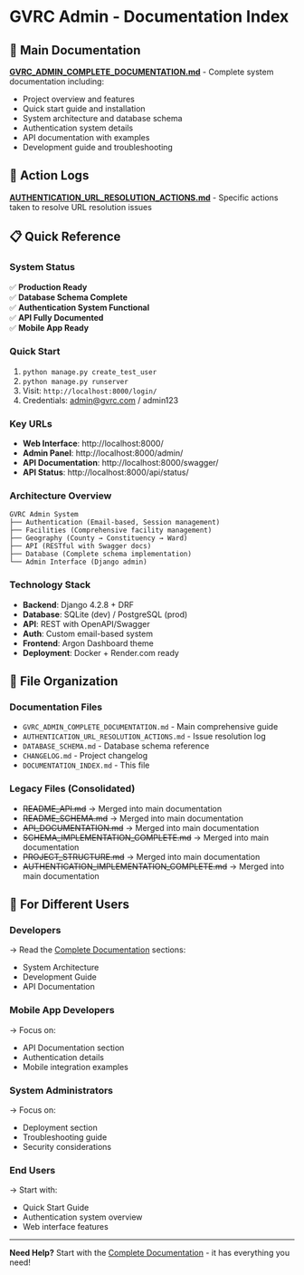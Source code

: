# GVRC Admin - Documentation Index

## 📖 Main Documentation

**[GVRC_ADMIN_COMPLETE_DOCUMENTATION.md](./GVRC_ADMIN_COMPLETE_DOCUMENTATION.md)** - Complete system documentation including:
- Project overview and features
- Quick start guide and installation
- System architecture and database schema
- Authentication system details
- API documentation with examples
- Development guide and troubleshooting

## 🔧 Action Logs

**[AUTHENTICATION_URL_RESOLUTION_ACTIONS.md](./AUTHENTICATION_URL_RESOLUTION_ACTIONS.md)** - Specific actions taken to resolve URL resolution issues

## 📋 Quick Reference

### System Status
✅ **Production Ready**  
✅ **Database Schema Complete**  
✅ **Authentication System Functional**  
✅ **API Fully Documented**  
✅ **Mobile App Ready**

### Quick Start
1. `python manage.py create_test_user`
2. `python manage.py runserver`
3. Visit: `http://localhost:8000/login/`
4. Credentials: admin@gvrc.com / admin123

### Key URLs
- **Web Interface**: http://localhost:8000/
- **Admin Panel**: http://localhost:8000/admin/
- **API Documentation**: http://localhost:8000/swagger/
- **API Status**: http://localhost:8000/api/status/

### Architecture Overview
```
GVRC Admin System
├── Authentication (Email-based, Session management)
├── Facilities (Comprehensive facility management)
├── Geography (County → Constituency → Ward)
├── API (RESTful with Swagger docs)
├── Database (Complete schema implementation)
└── Admin Interface (Django admin)
```

### Technology Stack
- **Backend**: Django 4.2.8 + DRF
- **Database**: SQLite (dev) / PostgreSQL (prod)
- **API**: REST with OpenAPI/Swagger
- **Auth**: Custom email-based system
- **Frontend**: Argon Dashboard theme
- **Deployment**: Docker + Render.com ready

## 📁 File Organization

### Documentation Files
- `GVRC_ADMIN_COMPLETE_DOCUMENTATION.md` - Main comprehensive guide
- `AUTHENTICATION_URL_RESOLUTION_ACTIONS.md` - Issue resolution log
- `DATABASE_SCHEMA.md` - Database schema reference
- `CHANGELOG.md` - Project changelog
- `DOCUMENTATION_INDEX.md` - This file

### Legacy Files (Consolidated)
- ~~README_API.md~~ → Merged into main documentation
- ~~README_SCHEMA.md~~ → Merged into main documentation  
- ~~API_DOCUMENTATION.md~~ → Merged into main documentation
- ~~SCHEMA_IMPLEMENTATION_COMPLETE.md~~ → Merged into main documentation
- ~~PROJECT_STRUCTURE.md~~ → Merged into main documentation
- ~~AUTHENTICATION_IMPLEMENTATION_COMPLETE.md~~ → Merged into main documentation

## 🎯 For Different Users

### **Developers**
→ Read the [Complete Documentation](./GVRC_ADMIN_COMPLETE_DOCUMENTATION.md) sections:
- System Architecture
- Development Guide
- API Documentation

### **Mobile App Developers**
→ Focus on:
- API Documentation section
- Authentication details
- Mobile integration examples

### **System Administrators**
→ Focus on:
- Deployment section
- Troubleshooting guide
- Security considerations

### **End Users**
→ Start with:
- Quick Start Guide
- Authentication system overview
- Web interface features

---

**Need Help?** Start with the [Complete Documentation](./GVRC_ADMIN_COMPLETE_DOCUMENTATION.md) - it has everything you need!
